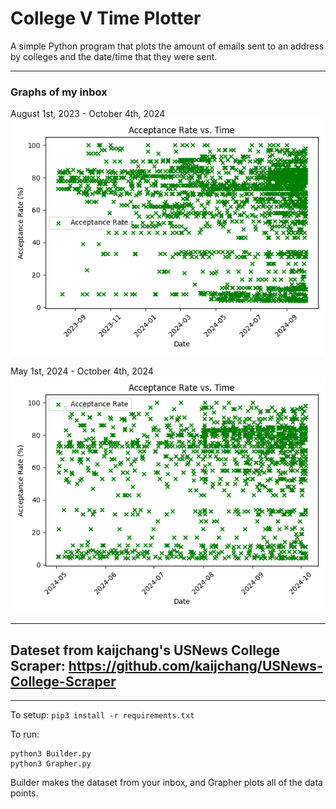 # College V Time Plotter
A simple Python program that plots the amount of emails sent to an address by colleges and the date/time that they were sent.

---

### Graphs of my inbox

August 1st, 2023 - October 4th, 2024
<img src="Aug2023-Now.png">

May 1st, 2024 - October 4th, 2024
<img src="May2024-Now.png">

---

## Dateset from kaijchang's USNews College Scraper: https://github.com/kaijchang/USNews-College-Scraper

---

To setup:
`pip3 install -r requirements.txt`

To run:
```
python3 Builder.py
python3 Grapher.py
```

Builder makes the dataset from your inbox, and Grapher plots all of the data points.

